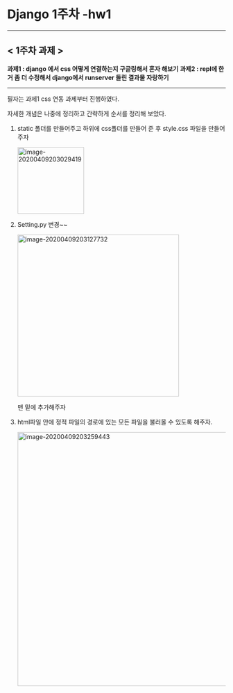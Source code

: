 # Django 1주차 -hw1

-------------

## < 1주차 과제 >

**과제1 : django 에서 css 어떻게 연결하는지 구글링해서 혼자 해보기**
**과제2 : repl에 한거 좀 더 수정해서 django에서 runserver 돌린 결과물 자랑하기**

----------------

필자는 과제1 css 연동 과제부터 진행하였다. 

자세한 개념은 나중에 정리하고 간략하게 순서를 정리해 보았다. 

1. static 폴더를 만들어주고 하위에 css폴더를 만들어 준 후 style.css 파일을 만들어주자

   <img width="153" alt="image-20200409203029419" src="https://user-images.githubusercontent.com/49120090/78891015-9ff24700-7aa1-11ea-96c4-6ae350bbc51a.png">

2. Setting.py 변경~~

   <img width="372" alt="image-20200409203127732" src="https://user-images.githubusercontent.com/49120090/78891030-aa144580-7aa1-11ea-9e3e-710688db561b.png">

   맨 밑에 추가해주자

3. html파일 안에 정적 파일의 경로에 있는 모든 파일을 불러올 수 있도록 해주자.

   <img width="584" alt="image-20200409203259443" src="https://user-images.githubusercontent.com/49120090/78891038-b0a2bd00-7aa1-11ea-94c3-b97049d708fb.png">

